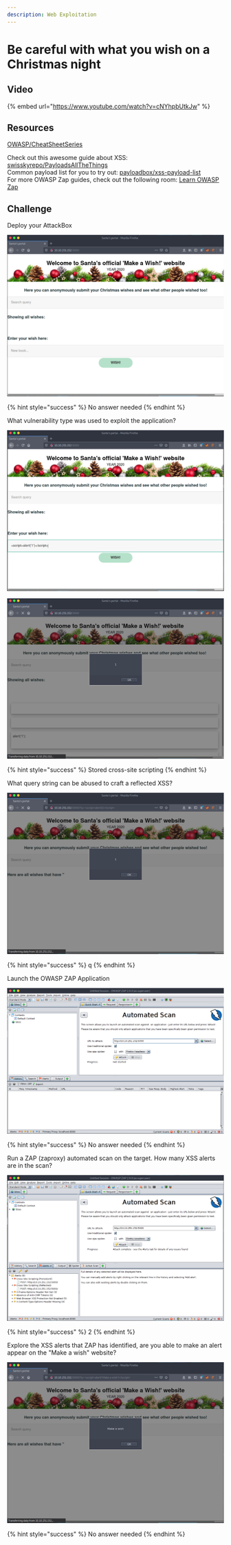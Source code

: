 ```yaml
---
description: Web Exploitation
---
```


# Be careful with what you wish on a Christmas night

## Video

{% embed url="https://www.youtube.com/watch?v=cNYhpbUtkJw" %}

## Resources

[OWASP/CheatSheetSeries](https://github.com/OWASP/CheatSheetSeries/blob/master/cheatsheets/Input_Validation_Cheat_Sheet.md)

Check out this awesome guide about XSS: [swisskyrepo/PayloadsAllTheThings](https://github.com/swisskyrepo/PayloadsAllTheThings/tree/master/XSS%20Injection)  
 Common payload list for you to try out: [payloadbox/xss-payload-list](https://github.com/payloadbox/xss-payload-list)  
 For more OWASP Zap guides, check out the following room: [Learn OWASP Zap](https://tryhackme.com/room/learnowaspzap)

## Challenge

Deploy your AttackBox

![](../.gitbook/assets/image%20%2835%29.png)

{% hint style="success" %}
No answer needed
{% endhint %}

What vulnerability type was used to exploit the application?

![](../.gitbook/assets/image%20%2849%29.png)

![](../.gitbook/assets/image%20%2827%29.png)

{% hint style="success" %}
Stored cross-site scripting
{% endhint %}

What query string can be abused to craft a reflected XSS?

![](../.gitbook/assets/image%20%283%29.png)

{% hint style="success" %}
q
{% endhint %}

Launch the OWASP ZAP Application

![](../.gitbook/assets/image%20%2817%29.png)

{% hint style="success" %}
No answer needed
{% endhint %}

Run a ZAP \(zaproxy\) automated scan on the target. How many XSS alerts are in the scan?

![](../.gitbook/assets/image%20%2822%29.png)

{% hint style="success" %}
2
{% endhint %}

Explore the XSS alerts that ZAP has identified, are you able to make an alert appear on the "Make a wish" website?

![](../.gitbook/assets/image%20%2836%29.png)

{% hint style="success" %}
No answer needed
{% endhint %}

